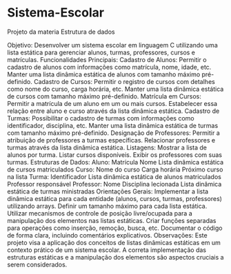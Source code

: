 # Sistema-Escolar
Projeto da materia Estrutura de dados

Objetivo:
Desenvolver um sistema escolar em linguagem C utilizando uma lista estática para gerenciar alunos, turmas, professores, cursos e matrículas.
Funcionalidades Principais:
Cadastro de Alunos:
Permitir o cadastro de alunos com informações como matrícula, nome, idade, etc.
Manter uma lista dinâmica estática de alunos com tamanho máximo pré-definido.
Cadastro de Cursos:
Permitir o registro de cursos com detalhes como nome do curso, carga horária, etc.
Manter uma lista dinâmica estática de cursos com tamanho máximo pré-definido.
Matrícula em Cursos:
Permitir a matrícula de um aluno em um ou mais cursos.
Estabelecer essa relação entre aluno e curso através da lista dinâmica estática.
Cadastro de Turmas:
Possibilitar o cadastro de turmas com informações como identificador, disciplina, etc.
Manter uma lista dinâmica estática de turmas com tamanho máximo pré-definido.
Designação de Professores:
Permitir a atribuição de professores a turmas específicas.
Relacionar professores e turmas através da lista dinâmica estática.
Listagens:
Mostrar a lista de alunos por turma.
Listar cursos disponíveis.
Exibir os professores com suas turmas.
Estruturas de Dados:
Aluno:
Matrícula
Nome
Lista dinâmica estática de cursos matriculados
Curso:
Nome do curso
Carga horária
Próximo curso na lista
Turma:
Identificador
Lista dinâmica estática de alunos matriculados
Professor responsável
Professor:
Nome
Disciplina lecionada
Lista dinâmica estática de turmas ministradas
Orientações Gerais:
Implementar a lista dinâmica estática para cada entidade (alunos, cursos, turmas, professores) utilizando arrays.
Definir um tamanho máximo para cada lista estática.
Utilizar mecanismos de controle de posição livre/ocupada para a manipulação dos elementos nas listas estáticas.
Criar funções separadas para operações como inserção, remoção, busca, etc.
Documentar o código de forma clara, incluindo comentários explicativos.
Observações:
Este projeto visa a aplicação dos conceitos de listas dinâmicas estáticas em um contexto prático de um sistema escolar. A correta implementação das estruturas estáticas e a manipulação dos elementos são aspectos cruciais a serem considerados.

